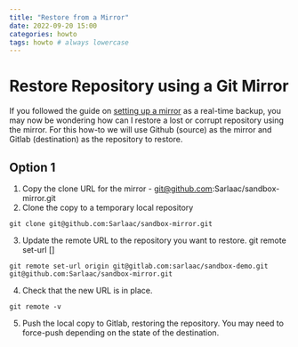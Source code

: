 ```yaml
---
title: "Restore from a Mirror"
date: 2022-09-20 15:00
categories: howto
tags: howto # always lowercase
---
```


# Restore Repository using a Git Mirror

If you followed the guide on [setting up a mirror](https://sarlaac.github.io/posts/gitlab-mirror/) as a real-time backup, you may now be wondering how can I restore a lost or corrupt repository using the mirror. For this how-to we will use Github (source) as the mirror and Gitlab (destination) as the repository to restore.

## Option 1

1. Copy the clone URL for the mirror - git@github.com:Sarlaac/sandbox-mirror.git
2. Clone the copy to a temporary local repository

```git clone git@github.com:Sarlaac/sandbox-mirror.git```

3. Update the remote URL to the repository you want to restore. git remote set-url <name> <newurl> [<oldurl>]

```git remote set-url origin git@gitlab.com:sarlaac/sandbox-demo.git git@github.com:Sarlaac/sandbox-mirror.git```

4. Check that the new URL is in place.

```git remote -v```
  
5. Push the local copy to Gitlab, restoring the repository. You may need to force-push depending on the state of the destination.
